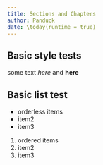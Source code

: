```yaml
---
title: Sections and Chapters
author: Panduck
date: \today(runtime = true)
---
```


## Basic style tests

some text *here* and **here**

## Basic list test

- orderless items
- item2
- item3

1. ordered items
2. item2
3. item3